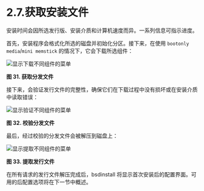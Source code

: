 # 2.7.获取安装文件

安装时间会因所选发行版、安装介质和计算机速度而异。一系列信息可指示进度。

首先，安装程序会格式化所选的磁盘并初始化分区。接下来，在使用 `bootonly media`/`mini memstick` 的情况下，它会下载所选组件：

![显示下载不同组件的菜单](https://docs.freebsd.org/images/books/handbook/bsdinstall/bsdinstall-distfile-fetching.png)

**图 31. 获取分发文件**

接下来，会验证发行文件的完整性，确保它们在下载过程中没有损坏或在安装介质中读取错误：

![显示验证不同组件的菜单](https://docs.freebsd.org/images/books/handbook/bsdinstall/bsdinstall-distfile-verifying.png)

**图 32. 校验分发文件**

最后，经过校验的分发文件会被解压到磁盘上：

![显示提取不同组件的菜单](https://docs.freebsd.org/images/books/handbook/bsdinstall/bsdinstall-distfile-extracting.png)

**图 33. 提取发行文件**

在所有请求的发行文件解压完成后，bsdinstall 将显示首次安装后的配置界面。可用的后配置选项将在下一节中概述。
